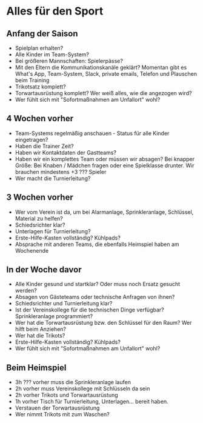 Alles für den Sport
===================

Anfang der Saison
-----------------
* Spielplan erhalten?
* Alle Kinder im Team-System? 
* Bei größeren Mannschaften: Spielerpässe?
* Mit den Eltern die Kommunikationskanäle geklärt? Momentan gibt es What's App, Team-System, Slack, private emails, Telefon und Plauschen beim Training
* Trikotsatz komplett?
* Torwartausrüstung komplett? Wer weiß alles, wie die angezogen wird?
* Wer fühlt sich mit "Sofortmaßnahmen am Unfallort" wohl?


4 Wochen vorher
---------------

* Team-Systems regelmäßig anschauen - Status für alle Kinder eingetragen?
* Haben die Trainer Zeit?
* Haben wir Kontaktdaten der Gastteams?
* Haben wir ein komplettes Team oder müssen wir absagen? Bei knapper Größe: Bei Knaben / Mädchen fragen oder eine Spielklasse drunter. Wir brauchen mindestens +3 ??? Spieler
* Wer macht die Turnierleitung?

3 Wochen vorher
---------------

* Wer vom Verein ist da, um bei Alarmanlage, Sprinkleranlage, Schlüssel, Material zu helfen? 
* Schiedsrichter klar?
* Unterlagen für Turnierleitung?
* Erste-Hilfe-Kasten vollständig? Kühlpads?
* Absprache mit anderen Teams, die ebenfalls Heimspiel haben am Wochenende

In der Woche davor
------------------

* Alle Kinder gesund und startklar? Oder muss noch Ersatz gesucht werden?
* Absagen von Gästeteams oder technische Anfragen von ihnen?
* Schiedsrichter und Turnierleitung klar?
* Ist der Vereinskollege für die technischen Dinge verfügbar? Sprinkleranlage programmiert?
* Wer hat die Torwartausrüstung bzw. den Schlüssel für den Raum? Wer hilft beim Anziehen?
* Wer hat die Trikots?
* Erste-Hilfe-Kasten vollständig? Kühlpads?
* Wer fühlt sich mit "Sofortmaßnahmen am Unfallort" wohl?


Beim Heimspiel
--------------

* 3h ??? vorher muss die Sprinkleranlage laufen
* 2h vorher muss Vereinskollege mit Schlüsseln da sein
* 2h vorher Trikots und Torwartausrüstung
* 1h vorher Tisch für Turnierleitung, Unterlagen... bereit haben. 
* Verstauen der Torwartausrüstung
* Wer nimmt Trikots mit zum Waschen?



